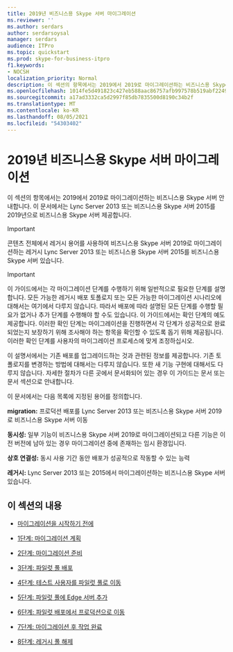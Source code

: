 ```yaml
---
title: 2019년 비즈니스용 Skype 서버 마이그레이션
ms.reviewer: ''
ms.author: serdars
author: serdarsoysal
manager: serdars
audience: ITPro
ms.topic: quickstart
ms.prod: skype-for-business-itpro
f1.keywords:
- NOCSH
localization_priority: Normal
description: 이 섹션의 항목에서는 2019에서 2019로 마이그레이션하는 비즈니스용 Skype 서버 안내합니다.
ms.openlocfilehash: 1014fe5d491823c427eb588aac86757afb997578b519abf2249f481c91a3d4aa
ms.sourcegitcommit: a17ad3332ca5d2997f85db7835500d8190c34b2f
ms.translationtype: MT
ms.contentlocale: ko-KR
ms.lasthandoff: 08/05/2021
ms.locfileid: "54303402"
---
```

# <a name="migration-to-skype-for-business-server-2019"></a>2019년 비즈니스용 Skype 서버 마이그레이션

이 섹션의 항목에서는 2019에서 2019로 마이그레이션하는 비즈니스용 Skype 서버 안내합니다. 이 문서에서는 Lync Server 2013 또는 비즈니스용 Skype 서버 2015를 2019년으로 비즈니스용 Skype 서버 제공합니다.

> [!IMPORTANT]
> 콘텐츠 전체에서 레거시  용어를 사용하여 비즈니스용 Skype 서버 2019로 마이그레이션하는 레거시 Lync Server 2013 또는 비즈니스용 Skype 서버 2015를 비즈니스용 Skype 서버 있습니다.
  
> [!IMPORTANT]
> 이 가이드에서는 각 마이그레이션 단계를 수행하기 위해 일반적으로 필요한 단계를 설명합니다. 모든 가능한 레거시 배포 토폴로지 또는 모든 가능한 마이그레이션 시나리오에 대해서는 여기에서 다루지 않습니다. 따라서 배포에 따라 설명된 모든 단계를 수행할 필요가 없거나 추가 단계를 수행해야 할 수도 있습니다. 이 가이드에서는 확인 단계의 예도 제공합니다. 이러한 확인 단계는 마이그레이션을 진행하면서 각 단계가 성공적으로 완료되었는지 보장하기 위해 조사해야 하는 항목을 확인할 수 있도록 돕기 위해 제공됩니다. 이러한 확인 단계를 사용자의 마이그레이션 프로세스에 맞게 조정하십시오. 
  
이 설명서에서는 기존 배포를 업그레이드하는 것과 관련된 정보를 제공합니다. 기존 토폴로지를 변경하는 방법에 대해서는 다루지 않습니다. 또한 새 기능 구현에 대해서도 다루지 않습니다. 자세한 절차가 다른 곳에서 문서화되어 있는 경우 이 가이드는 문서 또는 문서 섹션으로 안내합니다. 
  
이 문서에서는 다음 목록에 지정된 용어를 정의합니다.
  
**migration:** 프로덕션 배포를 Lync Server 2013 또는 비즈니스용 Skype 서버 2019로 비즈니스용 Skype 서버 이동
    
**동시성:** 일부 기능이 비즈니스용 Skype 서버 2019로 마이그레이션되고 다른 기능은 이전 버전에 남아 있는 경우 마이그레이션 중에 존재하는 임시 환경입니다.
    
**상호 연결성:** 동시 사용 기간 동안 배포가 성공적으로 작동할 수 있는 능력

**레거시:** Lync Server 2013 또는 2015에서 마이그레이션하는 비즈니스용 Skype 서버 있습니다.
    
## <a name="in-this-section"></a>이 섹션의 내용

- [마이그레이션을 시작하기 전에](before-you-begin-the-migration.md)
    
- [1단계: 마이그레이션 계획](phase-1-plan-your-migration.md)
    
- [2단계: 마이그레이션 준비](phase-2-prepare-for-migration.md)
    
- [3단계: 파일럿 풀 배포](phase-3-deploy-pilot-pool.md)
    
- [4단계: 테스트 사용자를 파일럿 풀로 이동](phase-4-move-test-users-to-the-pilot-pool.md)
    
- [5단계: 파일럿 풀에 Edge 서버 추가](phase-5-add-edge-server-to-pilot-pool.md)
    
- [6단계: 파일럿 배포에서 프로덕션으로 이동](phase-6-move-from-pilot-deployment-into-production.md)
    
- [7단계: 마이그레이션 후 작업 완료](phase-7-complete-post-migration-tasks.md)
    
- [8단계: 레거시 풀 해제](phase-8-decommission-legacy-pools.md)
    

